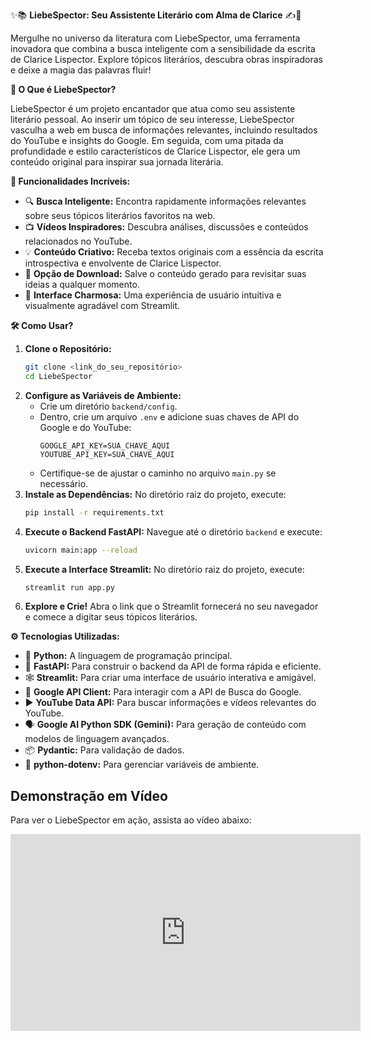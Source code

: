 ✨📚 **LiebeSpector: Seu Assistente Literário com Alma de Clarice** ✍️💭

Mergulhe no universo da literatura com LiebeSpector, uma ferramenta inovadora que combina a busca inteligente com a sensibilidade da escrita de Clarice Lispector. Explore tópicos literários, descubra obras inspiradoras e deixe a magia das palavras fluir\!

**🌟 O Que é LiebeSpector?**

LiebeSpector é um projeto encantador que atua como seu assistente literário pessoal. Ao inserir um tópico de seu interesse, LiebeSpector vasculha a web em busca de informações relevantes, incluindo resultados do YouTube e insights do Google. Em seguida, com uma pitada da profundidade e estilo característicos de Clarice Lispector, ele gera um conteúdo original para inspirar sua jornada literária.

**🚀 Funcionalidades Incríveis:**

* 🔍 **Busca Inteligente:** Encontra rapidamente informações relevantes sobre seus tópicos literários favoritos na web.
* 📺 **Vídeos Inspiradores:** Descubra análises, discussões e conteúdos relacionados no YouTube.
* 💡 **Conteúdo Criativo:** Receba textos originais com a essência da escrita introspectiva e envolvente de Clarice Lispector.
* 💾 **Opção de Download:** Salve o conteúdo gerado para revisitar suas ideias a qualquer momento.
* 🎨 **Interface Charmosa:** Uma experiência de usuário intuitiva e visualmente agradável com Streamlit.


**🛠️ Como Usar?**

1.  **Clone o Repositório:**
    ```bash
    git clone <link_do_seu_repositório>
    cd LiebeSpector
    ```
2.  **Configure as Variáveis de Ambiente:**
    * Crie um diretório `backend/config`.
    * Dentro, crie um arquivo `.env` e adicione suas chaves de API do Google e do YouTube:
        ```
        GOOGLE_API_KEY=SUA_CHAVE_AQUI
        YOUTUBE_API_KEY=SUA_CHAVE_AQUI
        ```
    * Certifique-se de ajustar o caminho no arquivo `main.py` se necessário.
3.  **Instale as Dependências:**
    No diretório raiz do projeto, execute:
    ```bash
    pip install -r requirements.txt
    ```
4.  **Execute o Backend FastAPI:**
    Navegue até o diretório `backend` e execute:
    ```bash
    uvicorn main:app --reload
    ```
5.  **Execute a Interface Streamlit:**
    No diretório raiz do projeto, execute:
    ```bash
    streamlit run app.py
    ```
6.  **Explore e Crie\!** Abra o link que o Streamlit fornecerá no seu navegador e comece a digitar seus tópicos literários.

**⚙️ Tecnologias Utilizadas:**

* 🐍 **Python:** A linguagem de programação principal.
* 🚀 **FastAPI:** Para construir o backend da API de forma rápida e eficiente.
* 🕸️ **Streamlit:** Para criar uma interface de usuário interativa e amigável.
* 🔑 **Google API Client:** Para interagir com a API de Busca do Google.
* ▶️ **YouTube Data API:** Para buscar informações e vídeos relevantes do YouTube.
* 🗣️ **Google AI Python SDK (Gemini):** Para geração de conteúdo com modelos de linguagem avançados.
* 📦 **Pydantic:** Para validação de dados.
* 🌳 **python-dotenv:** Para gerenciar variáveis de ambiente.

## Demonstração em Vídeo

Para ver o LiebeSpector em ação, assista ao vídeo abaixo:

<iframe width="560" height="315" src="https://www.youtube.com/embed/fKc1hdL0qJE" title="Vídeo de Demonstração do LiebeSpector" frameborder="0" allow="accelerometer; autoplay; clipboard-write; encrypted-media; gyroscope; picture-in-picture; web-share" allowfullscreen></iframe>